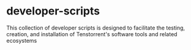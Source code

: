 # developer-scripts
This collection of developer scripts is designed to facilitate the testing, creation, and installation of Tenstorrent's software tools and related ecosystems

